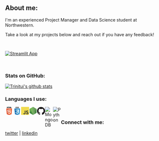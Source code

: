 ## About me:
I'm an experienced Project Manager and Data Science student at Northwestern.

Take a look at my projects below and reach out if you have any feedback!

<br />

[![Streamlit App](https://static.streamlit.io/badges/streamlit_badge_black_white.svg)](https://captonepoc-jco7gx4dkq-uc.a.run.app)

<br />

### Stats on GitHub:

[![Trinitui's github stats](https://github-readme-stats.vercel.app/api?username=Trinitui&count_private=true&show_icons=true)](https://github.com/anuraghazra/github-readme-stats)
<br />

### Languages I use:
<img align="left" alt="HTML5" width="26px" src="https://raw.githubusercontent.com/github/explore/80688e429a7d4ef2fca1e82350fe8e3517d3494d/topics/html/html.png" />
<img align="left" alt="CSS3" width="26px" src="https://raw.githubusercontent.com/github/explore/80688e429a7d4ef2fca1e82350fe8e3517d3494d/topics/css/css.png" />
<img align="left" alt="JavaScript" width="26px" src="https://raw.githubusercontent.com/github/explore/80688e429a7d4ef2fca1e82350fe8e3517d3494d/topics/javascript/javascript.png" />
<img align="left" alt="Node.js" width="26px" src="https://raw.githubusercontent.com/github/explore/80688e429a7d4ef2fca1e82350fe8e3517d3494d/topics/nodejs/nodejs.png" />
<img align="left" alt="GitHub" width="26px" src="https://raw.githubusercontent.com/github/explore/78df643247d429f6cc873026c0622819ad797942/topics/github/github.png" />
<img align="left" alt="MongoDB" width="26px" src="https://avatars1.githubusercontent.com/u/45120?s=200&v=4" />
<img align="left" alt="Python" width="26px" src="https://www.clipartmax.com/png/middle/292-2923778_python-logo-clipart-realistic-python-programming-a-comprehensive-beginners-guide.png" />

<br />

### Connect with me:

[twitter] | [linkedin]

[twitter]: https://twitter.com/Trinitui174
[linkedin]: https://www.linkedin.com/in/andrewmwhelan/
